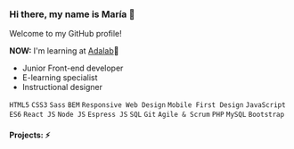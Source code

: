 ### Hi there, my name is María 👋

Welcome to my GitHub profile!

**NOW:** I'm learning at [Adalab](https://adalab.es)👯

- Junior Front-end developer
- E-learning specialist
- Instructional designer

`HTML5` `CSS3` `Sass` `BEM` `Responsive Web Design` `Mobile First Design` `JavaScript ES6` `React JS` `Node JS` `Espress JS` `SQL` `Git` `Agile & Scrum` `PHP` `MySQL` `Bootstrap`

#### Projects: ⚡



